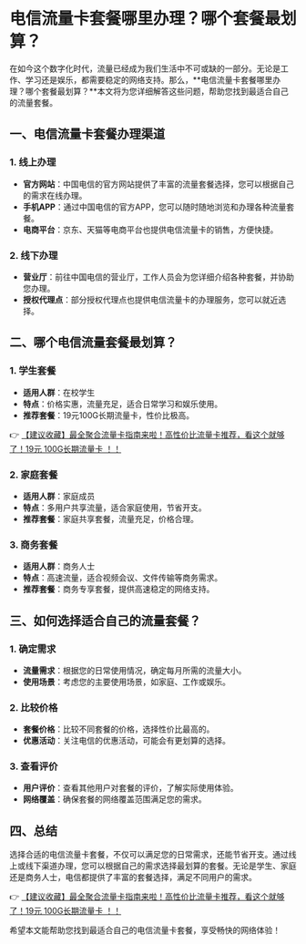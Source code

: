 # 电信流量卡套餐哪里办理？哪个套餐最划算？

在如今这个数字化时代，流量已经成为我们生活中不可或缺的一部分。无论是工作、学习还是娱乐，都需要稳定的网络支持。那么，**电信流量卡套餐哪里办理？哪个套餐最划算？**本文将为您详细解答这些问题，帮助您找到最适合自己的流量套餐。

## 一、电信流量卡套餐办理渠道

### 1. 线上办理
- **官方网站**：中国电信的官方网站提供了丰富的流量套餐选择，您可以根据自己的需求在线办理。
- **手机APP**：通过中国电信的官方APP，您可以随时随地浏览和办理各种流量套餐。
- **电商平台**：京东、天猫等电商平台也提供电信流量卡的销售，方便快捷。

### 2. 线下办理
- **营业厅**：前往中国电信的营业厅，工作人员会为您详细介绍各种套餐，并协助您办理。
- **授权代理点**：部分授权代理点也提供电信流量卡的办理服务，您可以就近选择。

## 二、哪个电信流量套餐最划算？

### 1. 学生套餐
- **适用人群**：在校学生
- **特点**：价格实惠，流量充足，适合日常学习和娱乐使用。
- **推荐套餐**：19元100G长期流量卡，性价比极高。

👉 [【建议收藏】最全聚合流量卡指南来啦！高性价比流量卡推荐，看这个就够了！19元 100G长期流量卡 ！！](https://bit.ly/Liuliangka)

### 2. 家庭套餐
- **适用人群**：家庭成员
- **特点**：多用户共享流量，适合家庭使用，节省开支。
- **推荐套餐**：家庭共享套餐，流量充足，价格合理。

### 3. 商务套餐
- **适用人群**：商务人士
- **特点**：高速流量，适合视频会议、文件传输等商务需求。
- **推荐套餐**：商务专享套餐，提供高速稳定的网络支持。

## 三、如何选择适合自己的流量套餐？

### 1. 确定需求
- **流量需求**：根据您的日常使用情况，确定每月所需的流量大小。
- **使用场景**：考虑您的主要使用场景，如家庭、工作或娱乐。

### 2. 比较价格
- **套餐价格**：比较不同套餐的价格，选择性价比最高的。
- **优惠活动**：关注电信的优惠活动，可能会有更划算的选择。

### 3. 查看评价
- **用户评价**：查看其他用户对套餐的评价，了解实际使用体验。
- **网络覆盖**：确保套餐的网络覆盖范围满足您的需求。

## 四、总结

选择合适的电信流量卡套餐，不仅可以满足您的日常需求，还能节省开支。通过线上或线下渠道办理，您可以根据自己的需求选择最划算的套餐。无论是学生、家庭还是商务人士，电信都提供了丰富的套餐选择，满足不同用户的需求。

👉 [【建议收藏】最全聚合流量卡指南来啦！高性价比流量卡推荐，看这个就够了！19元 100G长期流量卡 ！！](https://bit.ly/Liuliangka)

希望本文能帮助您找到最适合自己的电信流量卡套餐，享受畅快的网络体验！